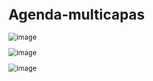 # Agenda-multicapas

![image](https://github.com/user-attachments/assets/7feeece1-633c-4f8f-bd84-c1a4a532e0b9)


![image](https://github.com/user-attachments/assets/3f111a4d-02b5-430e-b231-8ad5ebb775d5)



![image](https://github.com/user-attachments/assets/f0f2989d-f4e8-45a9-8cf3-68feccef8ecf)

